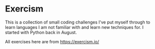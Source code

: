 # Exercism
This is a collection of small coding challenges I've put myself through to learn languages I am not familiar with and learn new techniques for.
I started with Python back in August.

All exercises here are from https://exercism.io/
